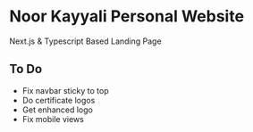 # Noor Kayyali Personal Website

Next.js & Typescript Based Landing Page

## To Do

- Fix navbar sticky to top
- Do certificate logos
- Get enhanced logo
- Fix mobile views

